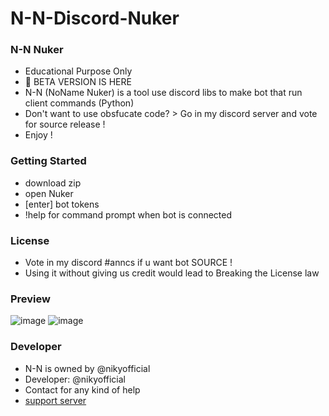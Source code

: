 # N-N-Discord-Nuker

### N-N Nuker
- Educational Purpose Only
- 📣 BETA VERSION IS HERE 
- N-N (NoName Nuker) is a tool use discord libs to make bot that run client commands (Python)
- Don't want to use obsfucate code? > Go in my discord server and vote for source release !
- Enjoy !


### Getting Started
- download zip
- open Nuker
- [enter] bot tokens
- !help for command prompt when bot is connected


### License

- Vote in my discord #anncs if u want bot SOURCE !
- Using it without giving us credit would lead to Breaking the License law

### Preview
![image](https://github.com/nikyy2/N-N-Discord-Nuker/assets/158007947/05e14b33-db45-4690-b5a8-8f8d48023df5)
![image](https://github.com/nikyy2/N-N-Discord-Nuker/assets/158007947/d38196a7-2c15-4ceb-bce0-6e4f49fe443a)





### Developer 
- N-N is owned by @nikyofficial
- Developer: @nikyofficial
- Contact for any kind of help
- [support server](https://discord.gg/PhYYGUkPdt)



